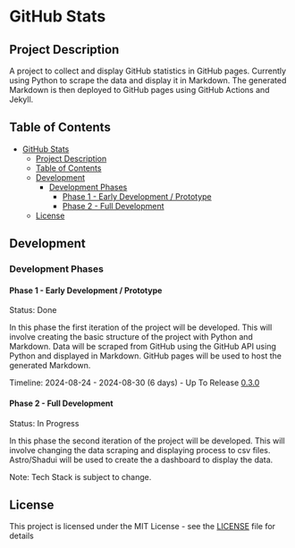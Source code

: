# GitHub Stats

## Project Description

A project to collect and display GitHub statistics in GitHub pages. Currently using Python to scrape the data and display it in Markdown. The generated Markdown is then deployed to GitHub pages using GitHub Actions and Jekyll.

## Table of Contents

- [GitHub Stats](#github-stats)
  - [Project Description](#project-description)
  - [Table of Contents](#table-of-contents)
  - [Development](#development)
    - [Development Phases](#development-phases)
      - [Phase 1 - Early Development / Prototype](#phase-1---early-development--prototype)
      - [Phase 2 - Full Development](#phase-2---full-development)
  - [License](#license)

## Development

### Development Phases

#### Phase 1 - Early Development / Prototype

Status: Done

In this phase the first iteration of the project will be developed. This will involve creating the basic structure of the project with Python and Markdown. Data will be scraped from GitHub using the GitHub API using Python and displayed in Markdown. GitHub pages will be used to host the generated Markdown.

Timeline: 2024-08-24 - 2024-08-30 (6 days) - Up To Release [0.3.0](https://github.com/JackPlowman/github-stats/releases/tag/v0.3.0)

#### Phase 2 - Full Development

Status: In Progress

In this phase the second iteration of the project will be developed. This will involve changing the data scraping and displaying process to csv files. Astro/Shadui will be used to create the a dashboard to display the data.

Note: Tech Stack is subject to change.

## License

This project is licensed under the MIT License - see the [LICENSE](LICENSE) file for details
